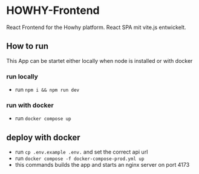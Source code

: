 # HOWHY-Frontend
React Frontend for the Howhy platform. React SPA mit vite.js entwickelt.

## How to run
This App can be startet either locally when node is installed or with docker

### run locally

- run `npm i && npm run dev`

### run with docker

- run `docker compose up`

## deploy with docker

- run `cp .env.example .env.` and set the correct api url
- run `docker compose -f docker-compose-prod.yml up`
- this commands builds the app and starts an nginx server on port 4173
